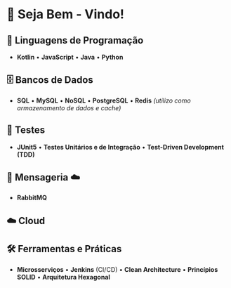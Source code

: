 
# 👋 Seja Bem - Vindo! 

## 🚀 Linguagens de Programação
- **Kotlin** • **JavaScript** • **Java** • **Python**

## 🗄️ Bancos de Dados
- **SQL** • **MySQL** • **NoSQL** • **PostgreSQL** • **Redis** *(utilizo como armazenamento de dados e cache)*

## 🧪 Testes
- **JUnit5** • **Testes Unitários e de Integração** • **Test-Driven Development (TDD)**

## 📩 Mensageria ☁️
- **RabbitMQ**

## ☁️ Cloud

## 🛠️ Ferramentas e Práticas
- **Microsserviços** • **Jenkins** (CI/CD) • **Clean Architecture** • **Princípios SOLID** • **Arquitetura Hexagonal**

<!---
odiegosilva/odiegosilva is a ✨ special ✨ repository because its `README.md` (this file) appears on your GitHub profile.
You can click the Preview link to take a look at your changes.
--->
